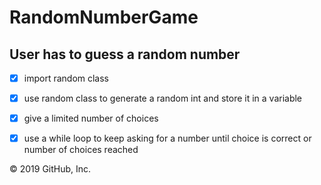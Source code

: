 # RandomNumberGame
## User has to guess a random number
- [x] import random class
- [x] use random class to generate a random int and store it in a variable
- [x] give a limited number of choices
- [x] use a while loop to keep asking for a number until choice is correct or number of choices reached


© 2019 GitHub, Inc.
